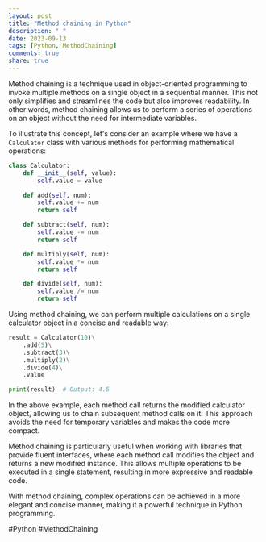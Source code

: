 ```yaml
---
layout: post
title: "Method chaining in Python"
description: " "
date: 2023-09-13
tags: [Python, MethodChaining]
comments: true
share: true
---
```


Method chaining is a technique used in object-oriented programming to invoke multiple methods on a single object in a sequential manner. This not only simplifies and streamlines the code but also improves readability. In other words, method chaining allows us to perform a series of operations on an object without the need for intermediate variables.

To illustrate this concept, let's consider an example where we have a `Calculator` class with various methods for performing mathematical operations:

```python
class Calculator:
    def __init__(self, value):
        self.value = value

    def add(self, num):
        self.value += num
        return self

    def subtract(self, num):
        self.value -= num
        return self

    def multiply(self, num):
        self.value *= num
        return self

    def divide(self, num):
        self.value /= num
        return self
```

Using method chaining, we can perform multiple calculations on a single calculator object in a concise and readable way:

```python
result = Calculator(10)\
    .add(5)\
    .subtract(3)\
    .multiply(2)\
    .divide(4)\
    .value

print(result)  # Output: 4.5
```

In the above example, each method call returns the modified calculator object, allowing us to chain subsequent method calls on it. This approach avoids the need for temporary variables and makes the code more compact.

Method chaining is particularly useful when working with libraries that provide fluent interfaces, where each method call modifies the object and returns a new modified instance. This allows multiple operations to be executed in a single statement, resulting in more expressive and readable code.

With method chaining, complex operations can be achieved in a more elegant and concise manner, making it a powerful technique in Python programming.

#Python #MethodChaining